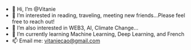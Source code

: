 - 👋 Hi, I’m @Vitanie
- 👀 I’m interested in reading, traveling, meeting new friends...Please feel free to reach out!
- 👀 I’m also interested in WEB3, AI, Climate Change...
- 🌱 I’m currently learning Machine Learning, Deep Learning, and French
- 📫 Email me: vitaniecao@gmail.com

<!---
Vitaniee/Vitaniee is a ✨ special ✨ repository because its `README.md` (this file) appears on your GitHub profile.
You can click the Preview link to take a look at your changes.
--->
